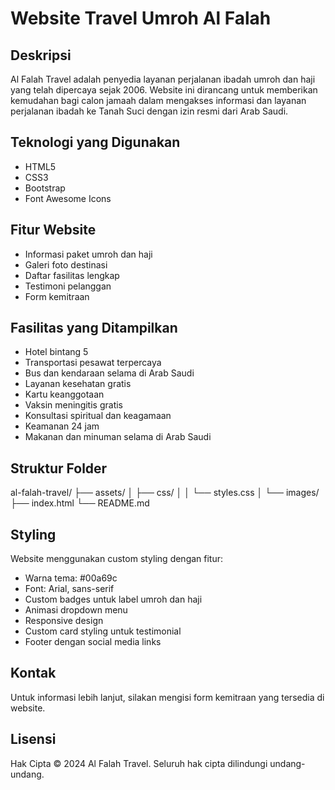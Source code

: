 # Website Travel Umroh Al Falah

## Deskripsi
Al Falah Travel adalah penyedia layanan perjalanan ibadah umroh dan haji yang telah dipercaya sejak 2006. Website ini dirancang untuk memberikan kemudahan bagi calon jamaah dalam mengakses informasi dan layanan perjalanan ibadah ke Tanah Suci dengan izin resmi dari Arab Saudi.

## Teknologi yang Digunakan
- HTML5
- CSS3
- Bootstrap
- Font Awesome Icons

## Fitur Website
- Informasi paket umroh dan haji
- Galeri foto destinasi
- Daftar fasilitas lengkap
- Testimoni pelanggan
- Form kemitraan

## Fasilitas yang Ditampilkan
- Hotel bintang 5
- Transportasi pesawat terpercaya
- Bus dan kendaraan selama di Arab Saudi
- Layanan kesehatan gratis
- Kartu keanggotaan
- Vaksin meningitis gratis
- Konsultasi spiritual dan keagamaan
- Keamanan 24 jam
- Makanan dan minuman selama di Arab Saudi

## Struktur Folder
al-falah-travel/
├── assets/
│ ├── css/
│ │ └── styles.css
│ └── images/
├── index.html
└── README.md

## Styling
Website menggunakan custom styling dengan fitur:
- Warna tema: #00a69c
- Font: Arial, sans-serif
- Custom badges untuk label umroh dan haji
- Animasi dropdown menu
- Responsive design
- Custom card styling untuk testimonial
- Footer dengan social media links

## Kontak
Untuk informasi lebih lanjut, silakan mengisi form kemitraan yang tersedia di website.

## Lisensi
Hak Cipta © 2024 Al Falah Travel. Seluruh hak cipta dilindungi undang-undang.
